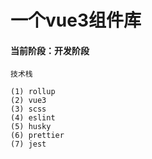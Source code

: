 # 一个vue3组件库

#### 当前阶段：开发阶段

```text
技术栈
    
(1) rollup
(2) vue3
(3) scss
(4) eslint
(5) husky
(6) prettier
(7) jest
```